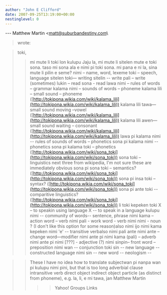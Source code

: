 ```yaml
---
author: "John E Clifford"
date: 2007-09-25T13:19:00+00:00
nestinglevel: 0
---
```

\---
 Matthew Martin <[matt@suburbandestiny.com](mailto://matt@suburbandestiny.com)\
> wrote:

> toki,
>> mi mute li toki lon kulupu Jaju la, mi mute li sitelen mute e toki
> sona. taso mi sona ala e nimi pi toki sona.
>> mi pana e ni la, sina mute li pilin e seme?
>> nimi – name, word, lexeme
> toki – speech, language
> sitelen toki— writing
> sitelin --
 write
> pali – write (sometimes)
> lukin – read
> sona - read
>> lawa nimi – rules of words – grammar
> kalama nimi – sounds of words – phoneme
> kalama lili – small sound – phoneme
> ([http://tokipona.wikia.com/wiki/kalama_lili](http://tokipona.wikia.com/wiki/kalama_lili))
> kalama lili tawa—small sound moving –vowel
> ([http://tokipona.wikia.com/wiki/kalama_lili](http://tokipona.wikia.com/wiki/kalama_lili))
> kalama lili awen—small sound waiting – consonant
> ([http://tokipona.wikia.com/wiki/kalama_lili](http://tokipona.wikia.com/wiki/kalama_lili))
>> lawa pi kalama nimi --
 rules of sounds of words – phonetics
> sona pi kalama nimi --
 phonetics
> sona pi kalama toki – phonetics ([http://tokipona.wikia.com/wiki/sona_toki](http://tokipona.wikia.com/wiki/sona_toki))
> sona toki – linguistics
>> next three from wikipedia, I'm not sure these are immediately obvious
> sona pi sona toki – semantics? ([http://tokipona.wikia.com/wiki/sona_toki](http://tokipona.wikia.com/wiki/sona_toki))
> sona pi insa toki – syntax? ([http://tokipona.wikia.com/wiki/sona_toki](http://tokipona.wikia.com/wiki/sona_toki))
> sona pi ante toki --
 comparitive
> linguistics?([http://tokipona.wikia.com/wiki/sona_toki](http://tokipona.wikia.com/wiki/sona_toki))
>> li toki kepeken toki X – to speakin using language X --
 to speak in a language
>> kulupu nimi --
 community of words--
 sentence, phrase
> nimi kama – action word – verb
> nimi pali - work word - verb
> nimi nimi - noun ? (I don't like this option for some reason)also nimi ijo
> nimi kama kepeken nimi 'e' --
 transitive verbalso nimi pali ante
> nimi ante – change word—modifier
> nimi ante pi nimi kama (pali) – adverb
> nimi ante pi nimi \[???\] - adjective
>> (?) nimi sinpin– front word – preposition
> nimi wan --
 conjunction
>> toki sin --
 new language --
 constructed language
> nimi sin --
 new word --
 neologism --

>> These I have no idea how to translate
>> subjectwan pi nanpa wan pi kulupu nimi pini, but that is too long
> adverbial clause
> intransitive verb
> direct object
> indirect object
> particle (as distinct from phoneme), e.g. la, li, e
>> mi tawa,
>> jan Matthew Martin
>>>> Yahoo! Groups Links
>>>>